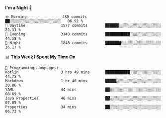 <!--START_SECTION:waka-->
**I'm a Night 🦉** 

```text
🌞 Morning                489 commits         ██░░░░░░░░░░░░░░░░░░░░░░░   06.92 % 
🌆 Daytime                1577 commits        ██████░░░░░░░░░░░░░░░░░░░   22.33 % 
🌃 Evening                3148 commits        ███████████░░░░░░░░░░░░░░   44.58 % 
🌙 Night                  1848 commits        ███████░░░░░░░░░░░░░░░░░░   26.17 % 
```


📊 **This Week I Spent My Time On** 

```text
💬 Programming Languages: 
Kotlin                   3 hrs 49 mins       ███████████░░░░░░░░░░░░░░   44.75 % 
Markdown                 1 hr 46 mins        █████░░░░░░░░░░░░░░░░░░░░   20.86 % 
YAML                     44 mins             ██░░░░░░░░░░░░░░░░░░░░░░░   08.69 % 
Java Properties          40 mins             ██░░░░░░░░░░░░░░░░░░░░░░░   07.85 % 
Properties               34 mins             ██░░░░░░░░░░░░░░░░░░░░░░░   06.73 % 
```


<!--END_SECTION:waka-->
